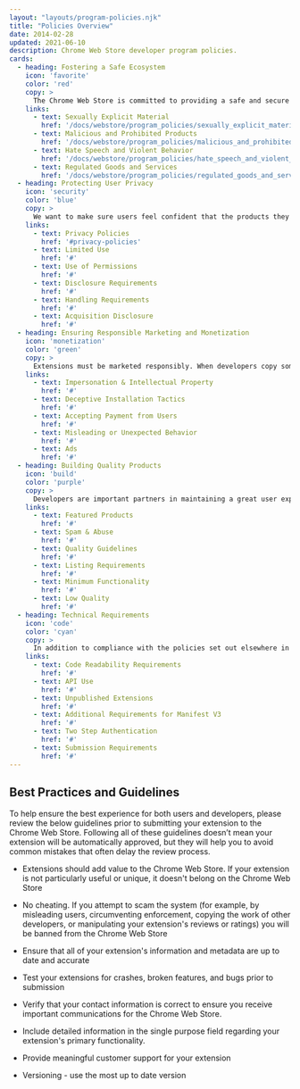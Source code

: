 ```yaml
---
layout: "layouts/program-policies.njk"
title: "Policies Overview"
date: 2014-02-28
updated: 2021-06-10
description: Chrome Web Store developer program policies.
cards:
  - heading: Fostering a Safe Ecosystem
    icon: 'favorite'
    color: 'red'
    copy: >
      The Chrome Web Store is committed to providing a safe and secure environment for users. Extensions which contain objectionable content or place users at risk are strictly prohibited.
    links:
      - text: Sexually Explicit Material
        href: '/docs/webstore/program_policies/sexually_explicit_material/'
      - text: Malicious and Prohibited Products
        href: '/docs/webstore/program_policies/malicious_and_prohibited_products/'
      - text: Hate Speech and Violent Behavior
        href: '/docs/webstore/program_policies/hate_speech_and_violent_behavior/'
      - text: Regulated Goods and Services
        href: '/docs/webstore/program_policies/regulated_goods_and_services/'
  - heading: Protecting User Privacy
    icon: 'security'
    color: 'blue'
    copy: >
      We want to make sure users feel confident that the products they find in the Chrome Web Store are safe, transparent, and prioritize user privacy. Integrating these considerations within your product's design is critical
    links:
      - text: Privacy Policies
        href: '#privacy-policies'
      - text: Limited Use
        href: '#'
      - text: Use of Permissions
        href: '#'
      - text: Disclosure Requirements
        href: '#'
      - text: Handling Requirements
        href: '#'
      - text: Acquisition Disclosure
        href: '#'
  - heading: Ensuring Responsible Marketing and Monetization
    icon: 'monetization'
    color: 'green'
    copy: >
      Extensions must be marketed responsibly. When developers copy someone else's work or deceive users, it hurts users and the developer community. Don't rely on misleading behavior or unfair use of other people's work.
    links:
      - text: Impersonation & Intellectual Property
        href: '#'
      - text: Deceptive Installation Tactics
        href: '#'
      - text: Accepting Payment from Users
        href: '#'
      - text: Misleading or Unexpected Behavior
        href: '#'
      - text: Ads
        href: '#'
  - heading: Building Quality Products
    icon: 'build'
    color: 'purple'
    copy: >
      Developers are important partners in maintaining a great user experience in the Chrome Web Store. Your extensions should include features, content, and UI that provide unique value to the Chrome Web Store. At a minimum, extensions should provide users with a basic degree of functionality and a respectful user experience. We may reject extensions unless they provide a unique, high-quality experience. Spamming the store may lead to your removal as a developer from the Chrome web Store.
    links:
      - text: Featured Products
        href: '#'
      - text: Spam & Abuse
        href: '#'
      - text: Quality Guidelines
        href: '#'
      - text: Listing Requirements
        href: '#'
      - text: Minimum Functionality
        href: '#'
      - text: Low Quality
        href: '#'
  - heading: Technical Requirements
    icon: 'code'
    color: 'cyan'
    copy: >
      In addition to compliance with the policies set out elsewhere in the Developer Program Policies, extensions must follow certain technical guidelines to ensure a positive user experience.
    links:
      - text: Code Readability Requirements
        href: '#'
      - text: API Use
        href: '#'
      - text: Unpublished Extensions
        href: '#'
      - text: Additional Requirements for Manifest V3
        href: '#'
      - text: Two Step Authentication
        href: '#'
      - text: Submission Requirements
        href: '#'
---
```


<!--lint disable no-smart-quotes-->

## Best Practices and Guidelines
To help ensure the best experience for both users and developers, please review
the below guidelines prior to submitting your extension to the Chrome Web Store.
Following all of these guidelines doesn’t mean your extension will be
automatically approved, but they will help you to avoid common mistakes that
often delay the review process.

- Extensions should add value to the Chrome Web Store. If your extension is not particularly useful or unique, it doesn't belong on the Chrome Web Store

- No cheating. If you attempt to scam the system (for example, by misleading users, circumventing enforcement, copying the work of other developers, or manipulating your extension's reviews or ratings) you will be banned from the Chrome Web Store

- Ensure that all of your extension's information and metadata are up to date and accurate

- Test your extensions for crashes, broken features, and bugs prior to submission

- Verify that your contact information is correct to ensure you receive important communications for the Chrome Web Store.

- Include detailed information in the single purpose field regarding your extension's primary functionality.

- Provide meaningful customer support for your extension

- Versioning - use the most up to date version
